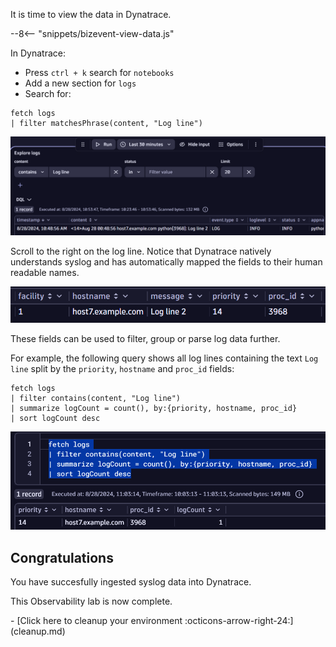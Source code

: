 It is time to view the data in Dynatrace.

--8<-- "snippets/bizevent-view-data.js"

In Dynatrace:

* Press `ctrl + k` search for `notebooks`
* Add a new section for `logs`
* Search for:

```{ "name": "fetch log line" }
fetch logs
| filter matchesPhrase(content, "Log line")
```

![dynatrace notebook syslog](images/dt-notebook-1.png)

Scroll to the right on the log line. Notice that Dynatrace natively understands syslog and has automatically mapped the fields to their human readable names.

![dynatrace syslog mapping](images/dt-notebook-2.png)

These fields can be used to filter, group or parse log data further.

For example, the following query shows all log lines containing the text `Log line` split by the `priority`, `hostname` and `proc_id` fields:

```
fetch logs
| filter contains(content, "Log line")
| summarize logCount = count(), by:{priority, hostname, proc_id}
| sort logCount desc
```

![syslog split by fields](images/dt-notebook-3.png)

## Congratulations

You have succesfully ingested syslog data into Dynatrace.

This Observability lab is now complete.

<div class="grid cards" markdown>
- [Click here to cleanup your environment :octicons-arrow-right-24:](cleanup.md)
</div>
